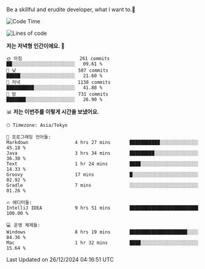 Be a skillful and erudite developer, what I want to.👶

<!--START_SECTION:waka-->
![Code Time](http://img.shields.io/badge/Code%20Time-1%2C484%20hrs%2029%20mins-blue)

![Lines of code](https://img.shields.io/badge/%EC%A0%80%EB%8A%94%20%EC%97%AC%ED%83%9C%EA%B9%8C%EC%A7%80%20-918.3%20thousand%20%EC%A4%84%EC%9D%98%20%EC%BD%94%EB%93%9C%EB%A5%BC%20%EC%9E%91%EC%84%B1%ED%96%88%EC%96%B4%EC%9A%94.-blue)

**저는 저녁형 인간이에요. 🦉** 

```text
🌞 아침                     261 commits         ██░░░░░░░░░░░░░░░░░░░░░░░   09.61 % 
🌆 낮　                     587 commits         █████░░░░░░░░░░░░░░░░░░░░   21.60 % 
🌃 저녁                     1138 commits        ██████████░░░░░░░░░░░░░░░   41.88 % 
🌙 밤　                     731 commits         ███████░░░░░░░░░░░░░░░░░░   26.90 % 
```


📊 **저는 이번주를 이렇게 시간을 보냈어요.** 

```text
🕑︎ Timezone: Asia/Tokyo

💬 프로그래밍 언어들: 
Markdown                 4 hrs 27 mins       ███████████░░░░░░░░░░░░░░   45.18 % 
Java                     3 hrs 34 mins       █████████░░░░░░░░░░░░░░░░   36.30 % 
Text                     1 hr 24 mins        ████░░░░░░░░░░░░░░░░░░░░░   14.33 % 
Groovy                   17 mins             █░░░░░░░░░░░░░░░░░░░░░░░░   02.92 % 
Gradle                   7 mins              ░░░░░░░░░░░░░░░░░░░░░░░░░   01.26 % 

🔥 에디터들: 
IntelliJ IDEA            9 hrs 51 mins       █████████████████████████   100.00 % 

💻 운영 체제들: 
Windows                  8 hrs 19 mins       █████████████████████░░░░   84.36 % 
Mac                      1 hr 32 mins        ████░░░░░░░░░░░░░░░░░░░░░   15.64 % 
```


 Last Updated on 26/12/2024 04:16:51 UTC
<!--END_SECTION:waka-->
